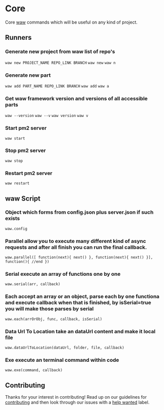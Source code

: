 # Core
Core [waw](https://webart.work) commands which will be useful on any kind of project.

## Runners
### Generate new project from waw list of repo's
`waw new PROJECT_NAME REPO_LINK BRANCH`
`waw new`
`waw n`
### Generate new part
`waw add PART_NAME REPO_LINK BRANCH`
`waw add`
`waw a`
### Get waw framework version and versions of all accessible parts
`waw --version`
`waw --v`
`waw version`
`waw v`
### Start pm2 server
`waw start`
### Stop pm2 server
`waw stop`
### Restart pm2 server
`waw restart`

## waw Script
### Object which forms from config.json plus server.json if such exists
`waw.config`
### Parallel allow you to execute many different kind of async requests and after all finish you can run the final callback.
`waw.parallel([ function(next){ next() }, function(next){ next() }], function(){ //end })`
### Serial execute an array of functions one by one
`waw.serial(arr, callback)`
### Each accept an array or an object, parse each by one functiona and execute callback when that is finished, by isSerial=true you will make those parses by serial
`waw.each(arrOrObj, func, callback, isSerial)`
### Data Url To Location take an dataUrl content and make it local file
`waw.dataUrlToLocation(dataUrl, folder, file, callback)`
### Exe execute an terminal command within code
`waw.exe(command, callback)`

## Contributing
Thanks for your interest in contributing! Read up on our guidelines for
[contributing](https://github.com/WebArtWork/core/CONTRIBUTING.md)
and then look through our issues with a [help wanted](https://github.com/WebArtWork/core/issues?q=is%3Aopen+is%3Aissue+label%3A%22help+wanted%22)
label.